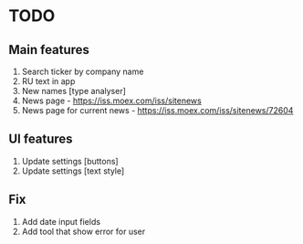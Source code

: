 # TODO

## Main features
1. Search ticker by company name
2. RU text in app
3. New names [type analyser]
4. News page - https://iss.moex.com/iss/sitenews
5. News page for current news - https://iss.moex.com/iss/sitenews/72604


## UI features
1. Update settings [buttons]
2. Update settings [text style]


## Fix
1. Add date input fields
2. Add tool that show error for user